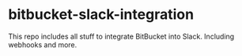 # bitbucket-slack-integration
This repo includes all stuff to integrate BitBucket into Slack. Including webhooks and more.
